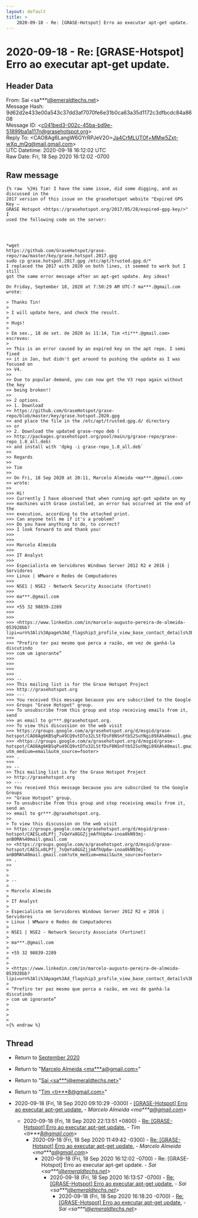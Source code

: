 ```yaml
---
layout: default
title: >
    2020-09-18 - Re: [GRASE-Hotspot] Erro ao executar apt-get update.
---
```


# 2020-09-18 - Re: [GRASE-Hotspot] Erro ao executar apt-get update.

## Header Data

From: Sai \<sa***i@emeraldtechs.net\><br>
Message Hash: 9d62d2e433e00a543c37dd3af7070fe6e31b0ca63a35d1172c3dfbcdc84a8608<br>
Message ID: \<c041bed3-002c-45ba-bd9e-51899ba1a117n@grasehotspot.org\><br>
Reply To: \<CAO8Ag6LangW6GYrRPJeV2O=Ja4CrMLUTOf+MMw5Zxt-wXq_mQg@mail.gmail.com\><br>
UTC Datetime: 2020-09-18 16:12:02 UTC<br>
Raw Date: Fri, 18 Sep 2020 16:12:02 -0700<br>

## Raw message

```
{% raw  %}Hi Tim! I have the same issue, did some digging, and as discussed in the 
2017 version of this issue on the grasehotspot website "Expired GPG Key – 
GRASE Hotspot <https://grasehotspot.org/2017/05/28/expired-gpg-key/>" I 
used the following code on the server:




*wget 
https://github.com/GraseHotspot/grase-repo/raw/master/key/grase.hotspot.2017.gpg 
sudo cp grase.hotspot.2017.gpg /etc/apt/trusted.gpg.d/*
I replaced the 2017 with 2020 on both lines, it seemed to work but I still 
got the same error message after an apt-get update. Any ideas? 

On Friday, September 18, 2020 at 7:50:29 AM UTC-7 ma***.@gmail.com 
wrote:

> Thanks Tin!
>
> I will update here, and check the result.
>
> Hugs!
>
> Em sex., 18 de set. de 2020 às 11:14, Tim <ti***.@gmail.com> escreveu:
>
>> This is an error caused by an expired key on the apt repo. I semi fixed 
>> it in Jan, but didn't get around to pushing the update as I was focused on 
>> V4.
>>
>> Due to popular demand, you can now get the V3 repo again without the key 
>> being broken!!
>>
>> 2 options.
>> 1. Download 
>> https://github.com/GraseHotspot/grase-repo/blob/master/key/grase.hotspot.2020.gpg 
>> and place the file in the /etc/apt/trusted.gpg.d/ directory
>> or
>> 2. Download the updated grase-repo deb (
>> http://packages.grasehotspot.org/pool/main/g/grase-repo/grase-repo_1.8_all.deb) 
>> and install with 'dpkg -i grase-repo_1.8_all.deb`
>>
>> Regards
>>
>> Tim
>>
>> On Fri, 18 Sep 2020 at 20:11, Marcelo Almeida <ma***.@gmail.com> 
>> wrote:
>>
>>> Hi!
>>> Currently I have observed that when running apt-get update on my 
>>> machines with Grase installed, an error has occurred at the end of the 
>>> execution, according to the attached print.
>>> Can anyone tell me if it's a problem?
>>> Do you have anything to do, to correct?
>>> I look forward to and thank you!
>>>
>>>
>>> Marcelo Almeida
>>>
>>> IT Analyst
>>>
>>> Especialista em Servidores Windows Server 2012 R2 e 2016 | Servidores 
>>> Linux | WMware e Redes de Computadores
>>>
>>> NSE1 | NSE2 - Network Security Associate (Fortinet)
>>>
>>> ma***.@gmail.com
>>>
>>> +55 32 98839-2289  
>>>
>>>
>>> <https://www.linkedin.com/in/marcelo-augusto-pereira-de-almeida-053928bb?lipi=urn%3Ali%3Apage%3Ad_flagship3_profile_view_base_contact_details%3BzgYudF%2B2T%2F6iVNV5ZZv7sg%3D%3D>
>>>
>>> “Prefiro ter paz mesmo que perca a razão, em vez de ganhá-la discutindo 
>>> com um ignorante”
>>>
>>>
>>>
>>>
>>> -- 
>>> This mailing list is for the Grase Hotspot Project 
>>> http://grasehotspot.org
>>> --- 
>>> You received this message because you are subscribed to the Google 
>>> Groups "Grase Hotspot" group.
>>> To unsubscribe from this group and stop receiving emails from it, send 
>>> an email to gr***.@grasehotspot.org.
>>> To view this discussion on the web visit 
>>> https://groups.google.com/a/grasehotspot.org/d/msgid/grase-hotspot/CAO8Ag6KBSqPu49CQ9vtDTo32LStfDsF0NSnFtbS2SuYNgi89XA%40mail.gmail.com 
>>> <https://groups.google.com/a/grasehotspot.org/d/msgid/grase-hotspot/CAO8Ag6KBSqPu49CQ9vtDTo32LStfDsF0NSnFtbS2SuYNgi89XA%40mail.gmail.com?utm_medium=email&utm_source=footer>
>>> .
>>>
>> -- 
>> This mailing list is for the Grase Hotspot Project 
>> http://grasehotspot.org
>> --- 
>> You received this message because you are subscribed to the Google Groups 
>> "Grase Hotspot" group.
>> To unsubscribe from this group and stop receiving emails from it, send an 
>> email to gr***.@grasehotspot.org.
>>
> To view this discussion on the web visit 
>> https://groups.google.com/a/grasehotspot.org/d/msgid/grase-hotspot/CAESLx0LPfj_7sQeYa8GGZjjmAfhUp6w-inoa0kN93mj-anB0MA%40mail.gmail.com 
>> <https://groups.google.com/a/grasehotspot.org/d/msgid/grase-hotspot/CAESLx0LPfj_7sQeYa8GGZjjmAfhUp6w-inoa0kN93mj-anB0MA%40mail.gmail.com?utm_medium=email&utm_source=footer>
>> .
>>
>
>
> -- 
>
> Marcelo Almeida
>
> IT Analyst
>
> Especialista em Servidores Windows Server 2012 R2 e 2016 | Servidores 
> Linux | WMware e Redes de Computadores
>
> NSE1 | NSE2 - Network Security Associate (Fortinet)
>
> ma***.@gmail.com
>
> +55 32 98839-2289  
>
>
> <https://www.linkedin.com/in/marcelo-augusto-pereira-de-almeida-053928bb?lipi=urn%3Ali%3Apage%3Ad_flagship3_profile_view_base_contact_details%3BzgYudF%2B2T%2F6iVNV5ZZv7sg%3D%3D>
>
> “Prefiro ter paz mesmo que perca a razão, em vez de ganhá-la discutindo 
> com um ignorante”
>
>
>
>
>{% endraw %}
```

## Thread

+ Return to [September 2020](/archive/2020/09)

+ Return to "[Marcelo Almeida <ma***a<span>@</span>gmail.com>](/authors/ma___a_at_gmail_com)"
+ Return to "[Sai <sa***i<span>@</span>emeraldtechs.net>](/authors/sa___i_at_emeraldtechs_net)"
+ Return to "[Tim <ti***8<span>@</span>gmail.com>](/authors/ti___8_at_gmail_com)"

+ 2020-09-18 (Fri, 18 Sep 2020 09:10:29 -0300) - [[GRASE-Hotspot] Erro ao executar apt-get update.](/archive/2020/09/b53a6ee3c47ae7e89f7524efae5bc50d75df1ea9da38a4742c7e79d4a1b7f770) - _Marcelo Almeida \<ma***a@gmail.com\>_
  + 2020-09-18 (Fri, 18 Sep 2020 22:13:51 +0800) - [Re: [GRASE-Hotspot] Erro ao executar apt-get update.](/archive/2020/09/5d1956f26cef45b93cf7f8952f804e8052359fc6a6316ec0fbe27b1894e7ae31) - _Tim \<ti***8@gmail.com\>_
    + 2020-09-18 (Fri, 18 Sep 2020 11:49:42 -0300) - [Re: [GRASE-Hotspot] Erro ao executar apt-get update.](/archive/2020/09/d5a07fa683e077433856459c9b8d74d0c87dc4bfd120cd9a12ec83758debe1e8) - _Marcelo Almeida \<ma***a@gmail.com\>_
      + 2020-09-18 (Fri, 18 Sep 2020 16:12:02 -0700) - Re: [GRASE-Hotspot] Erro ao executar apt-get update. - _Sai \<sa***i@emeraldtechs.net\>_
        + 2020-09-18 (Fri, 18 Sep 2020 16:13:57 -0700) - [Re: [GRASE-Hotspot] Erro ao executar apt-get update.](/archive/2020/09/e83b1fdc31b184b140856b98ea13154408044d6b59bec93ec348832d775653c4) - _Sai \<sa***i@emeraldtechs.net\>_
          + 2020-09-18 (Fri, 18 Sep 2020 16:18:20 -0700) - [Re: [GRASE-Hotspot] Erro ao executar apt-get update.](/archive/2020/09/137d825989e9871af52463196a87202a0d1ae65f63d11b26e582be52cef59171) - _Sai \<sa***i@emeraldtechs.net\>_

